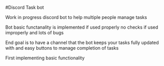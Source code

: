 #Discord Task bot

Work in progress discord bot to help multiple people manage tasks 

Bot basic functanality is implemented if used properly no checks if used improperly and lots of bugs

End goal is to have a channel that the bot keeps your tasks fully updated with and easy buttons to manage completion of tasks

First implementing basic functionality